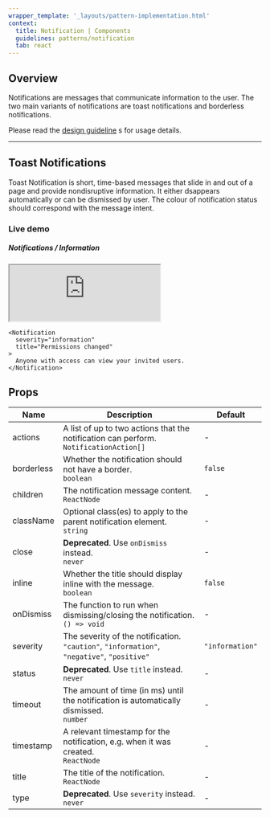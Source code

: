 ```yaml
---
wrapper_template: '_layouts/pattern-implementation.html'
context:
  title: Notification | Components
  guidelines: patterns/notification
  tab: react
---
```


## Overview

Notifications are messages that communicate information to the user. The two main variants of notifications are toast notifications and borderless notifications.

Please read the [design guideline](/discourse/patterns/notification) s for usage details.

---

## Toast Notifications

Toast Notification is short, time-based messages that slide in and out of a page and provide nondisruptive information. It either dsappears automatically or can be dismissed by user. The colour of notification status should correspond with the message intent.

### Live demo

<div class="embedded-example"><div class="p-code-snippet is-bordered">
  <div class="p-code-snippet__header"><h5 class="p-code-snippet__title">Notifications / Information </h5></div>
<iframe height="112px" src="https://canonical-web-and-design.github.io/react-components/iframe.html?id=notification--information&viewMode=story"></iframe>
  <pre class="p-code-snippet__block  language-js" data-lang="html" style="max-height: 300px;">
<code class="language-jsx css-1maezg8"><span class="token tag token tag token punctuation">&lt;</span><span class="token tag token tag token class-name">Notification</span><span class="token tag">
</span><span class="token tag">  </span><span class="token tag token attr-name">severity</span><span class="token tag token attr-value token punctuation attr-equals">=</span><span class="token tag token attr-value token punctuation">"</span><span class="token tag token attr-value">information</span><span class="token tag token attr-value token punctuation">"</span><span class="token tag">
</span><span class="token tag">  </span><span class="token tag token attr-name">title</span><span class="token tag token attr-value token punctuation attr-equals">=</span><span class="token tag token attr-value token punctuation">"</span><span class="token tag token attr-value">Permissions changed</span><span class="token tag token attr-value token punctuation">"</span><span class="token tag">
</span><span class="token tag"></span><span class="token tag token punctuation">&gt;</span><span class="token plain-text">
</span><span class="token plain-text">  Anyone with access can view your invited users.
</span><span class="token plain-text"></span><span class="token tag token tag token punctuation">&lt;/</span><span class="token tag token tag token class-name">Notification</span><span class="token tag token punctuation">&gt;</span></code></pre>
</div>
</div>

## Props

<table class="docblock-argstable css-6hhrgj"><thead class="docblock-argstable-head"><tr><th style="width: 20%">Name</th><th>Description</th><th style="width: 20%">Default</th></tr></thead><tbody class="docblock-argstable-body"><tr><td class="css-4lbn0a"><span class="css-in3yi3">actions</span></td><td><div class="css-1521b8c"><span>A list of up to two actions that the notification can perform.</span></div><div class="css-fimcbu"><code>NotificationAction[]</code></div></td><td><span>-</span></td></tr><tr><td class="css-4lbn0a"><span class="css-in3yi3">borderless</span></td><td><div class="css-1521b8c"><span>Whether the notification should not have a border.</span></div><div class="css-fimcbu"><div class="css-13nzt7e"><code>boolean</code></div></div></td><td><div class="css-13nzt7e"><code>false</code></div></td></tr><tr><td class="css-4lbn0a"><span class="css-in3yi3">children</span></td><td><div class="css-1521b8c"><span>The notification message content.</span></div><div class="css-fimcbu"><div class="css-13nzt7e"><code>ReactNode</code></div></div></td><td><span>-</span></td></tr><tr><td class="css-4lbn0a"><span class="css-in3yi3">className</span></td><td><div class="css-1521b8c"><span>Optional class(es) to apply to the parent notification element.</span></div><div class="css-fimcbu"><div class="css-13nzt7e"><code>string</code></div></div></td><td><span>-</span></td></tr><tr><td class="css-4lbn0a"><span class="css-in3yi3">close</span></td><td><div class="css-1521b8c"><span><strong>Deprecated</strong>. Use <code>onDismiss</code> instead.</span></div><div class="css-fimcbu"><div class="css-13nzt7e"><code>never</code></div></div></td><td><span>-</span></td></tr><tr><td class="css-4lbn0a"><span class="css-in3yi3">inline</span></td><td><div class="css-1521b8c"><span>Whether the title should display inline with the message.</span></div><div class="css-fimcbu"><div class="css-13nzt7e"><code>boolean</code></div></div></td><td><div class="css-13nzt7e"><code>false</code></div></td></tr><tr><td class="css-4lbn0a"><span class="css-in3yi3">onDismiss</span></td><td><div class="css-1521b8c"><span>The function to run when dismissing/closing the notification.</span></div><div class="css-fimcbu"><code>() =&gt; void</code></div></td><td><span>-</span></td></tr><tr><td class="css-4lbn0a"><span class="css-in3yi3">severity</span></td><td><div class="css-1521b8c"><span>The severity of the notification.</span></div><div class="css-fimcbu"><div class="css-13nzt7e"><code>"caution"</code>, <code>"information"</code>, <code>"negative"</code>, <code>"positive"</code></div></div></td><td><div class="css-13nzt7e"><code>"information"</span></div></td></tr><tr><td class="css-4lbn0a"><span class="css-in3yi3">status</span></td><td><div class="css-1521b8c"><span><strong>Deprecated</strong>. Use <code>title</code> instead.</span></div><div class="css-fimcbu"><div class="css-13nzt7e"><code>never</code></div></div></td><td><span>-</span></td></tr><tr><td class="css-4lbn0a"><span class="css-in3yi3">timeout</span></td><td><div class="css-1521b8c"><span>The amount of time (in ms) until the notification is automatically dismissed.</span></div><div class="css-fimcbu"><div class="css-13nzt7e"><code>number</span></div></div></td><td><span>-</span></td></tr><tr><td class="css-4lbn0a"><span class="css-in3yi3">timestamp</span></td><td><div class="css-1521b8c"><span>A relevant timestamp for the notification, e.g. when it was created.</span></div><div class="css-fimcbu"><div class="css-13nzt7e"><code>ReactNode</code></div></div></td><td><span>-</span></td></tr><tr><td class="css-4lbn0a"><span class="css-in3yi3">title</span></td><td><div class="css-1521b8c"><span>The title of the notification.</span></div><div class="css-fimcbu"><div class="css-13nzt7e"><code>ReactNode</code></div></div></td><td><span>-</span></td></tr><tr><td class="css-4lbn0a"><span class="css-in3yi3">type</span></td><td><div class="css-1521b8c"><span><strong>Deprecated</strong>. Use <code>severity</code> instead.</span></div><div class="css-fimcbu"><div class="css-13nzt7e"><code>never</code></div></div></td><td><span>-</span></td></tr></tbody></table>
